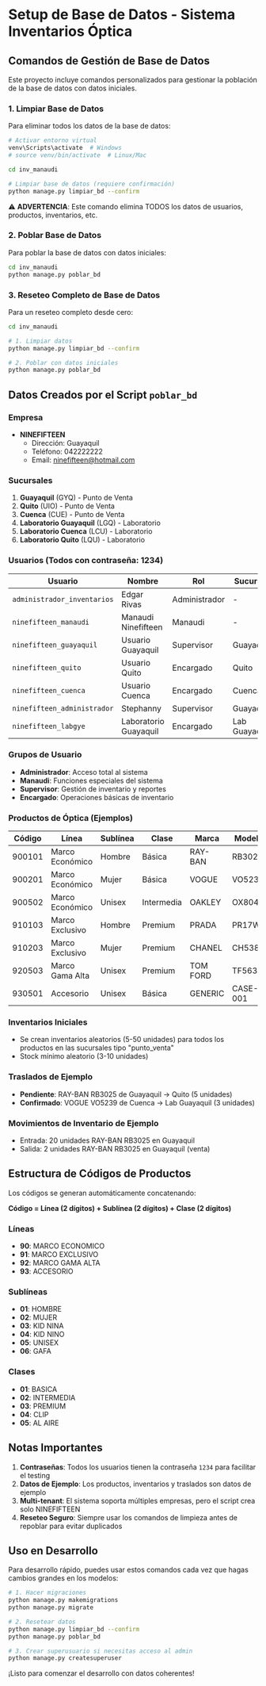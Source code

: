 # Setup de Base de Datos - Sistema Inventarios Óptica

## Comandos de Gestión de Base de Datos

Este proyecto incluye comandos personalizados para gestionar la población de la base de datos con datos iniciales.

### 1. Limpiar Base de Datos

Para eliminar todos los datos de la base de datos:

```bash
# Activar entorno virtual
venv\Scripts\activate  # Windows
# source venv/bin/activate  # Linux/Mac

cd inv_manaudi

# Limpiar base de datos (requiere confirmación)
python manage.py limpiar_bd --confirm
```

⚠️ **ADVERTENCIA**: Este comando elimina TODOS los datos de usuarios, productos, inventarios, etc.

### 2. Poblar Base de Datos

Para poblar la base de datos con datos iniciales:

```bash
cd inv_manaudi
python manage.py poblar_bd
```

### 3. Reseteo Completo de Base de Datos

Para un reseteo completo desde cero:

```bash
cd inv_manaudi

# 1. Limpiar datos
python manage.py limpiar_bd --confirm

# 2. Poblar con datos iniciales
python manage.py poblar_bd
```

## Datos Creados por el Script `poblar_bd`

### Empresa
- **NINEFIFTEEN**
  - Dirección: Guayaquil
  - Teléfono: 042222222
  - Email: ninefifteen@hotmail.com

### Sucursales
1. **Guayaquil** (GYQ) - Punto de Venta
2. **Quito** (UIO) - Punto de Venta  
3. **Cuenca** (CUE) - Punto de Venta
4. **Laboratorio Guayaquil** (LGQ) - Laboratorio
5. **Laboratorio Cuenca** (LCU) - Laboratorio
6. **Laboratorio Quito** (LQU) - Laboratorio

### Usuarios (Todos con contraseña: **1234**)

| Usuario | Nombre | Rol | Sucursal |
|---------|---------|-----|----------|
| `administrador_inventarios` | Edgar Rivas | Administrador | - |
| `ninefifteen_manaudi` | Manaudi Ninefifteen | Manaudi | - |
| `ninefifteen_guayaquil` | Usuario Guayaquil | Supervisor | Guayaquil |
| `ninefifteen_quito` | Usuario Quito | Encargado | Quito |
| `ninefifteen_cuenca` | Usuario Cuenca | Encargado | Cuenca |
| `ninefifteen_administrador` | Stephanny | Supervisor | Guayaquil |
| `ninefifteen_labgye` | Laboratorio Guayaquil | Encargado | Lab Guayaquil |

### Grupos de Usuario
- **Administrador**: Acceso total al sistema
- **Manaudi**: Funciones especiales del sistema
- **Supervisor**: Gestión de inventario y reportes
- **Encargado**: Operaciones básicas de inventario

### Productos de Óptica (Ejemplos)

| Código | Línea | Sublínea | Clase | Marca | Modelo | Precio |
|--------|--------|----------|-------|--------|---------|---------|
| 900101 | Marco Económico | Hombre | Básica | RAY-BAN | RB3025 | $89.99 |
| 900201 | Marco Económico | Mujer | Básica | VOGUE | VO5239 | $75.50 |
| 900502 | Marco Económico | Unisex | Intermedia | OAKLEY | OX8046 | $120.00 |
| 910103 | Marco Exclusivo | Hombre | Premium | PRADA | PR17WS | $350.00 |
| 910203 | Marco Exclusivo | Mujer | Premium | CHANEL | CH5380 | $450.00 |
| 920503 | Marco Gama Alta | Unisex | Premium | TOM FORD | TF5634 | $580.00 |
| 930501 | Accesorio | Unisex | Básica | GENERIC | CASE-001 | $10.00 |

### Inventarios Iniciales
- Se crean inventarios aleatorios (5-50 unidades) para todos los productos en las sucursales tipo "punto_venta"
- Stock mínimo aleatorio (3-10 unidades)

### Traslados de Ejemplo
- **Pendiente**: RAY-BAN RB3025 de Guayaquil → Quito (5 unidades)
- **Confirmado**: VOGUE VO5239 de Cuenca → Lab Guayaquil (3 unidades)

### Movimientos de Inventario de Ejemplo
- Entrada: 20 unidades RAY-BAN RB3025 en Guayaquil
- Salida: 2 unidades RAY-BAN RB3025 en Guayaquil (venta)

## Estructura de Códigos de Productos

Los códigos se generan automáticamente concatenando:

**Código = Línea (2 dígitos) + Sublínea (2 dígitos) + Clase (2 dígitos)**

### Líneas
- **90**: MARCO ECONOMICO
- **91**: MARCO EXCLUSIVO
- **92**: MARCO GAMA ALTA
- **93**: ACCESORIO

### Sublíneas
- **01**: HOMBRE
- **02**: MUJER
- **03**: KID NINA
- **04**: KID NINO
- **05**: UNISEX
- **06**: GAFA

### Clases
- **01**: BASICA
- **02**: INTERMEDIA
- **03**: PREMIUM
- **04**: CLIP
- **05**: AL AIRE

## Notas Importantes

1. **Contraseñas**: Todos los usuarios tienen la contraseña `1234` para facilitar el testing
2. **Datos de Ejemplo**: Los productos, inventarios y traslados son datos de ejemplo
3. **Multi-tenant**: El sistema soporta múltiples empresas, pero el script crea solo NINEFIFTEEN
4. **Reseteo Seguro**: Siempre usar los comandos de limpieza antes de repoblar para evitar duplicados

## Uso en Desarrollo

Para desarrollo rápido, puedes usar estos comandos cada vez que hagas cambios grandes en los modelos:

```bash
# 1. Hacer migraciones
python manage.py makemigrations
python manage.py migrate

# 2. Resetear datos
python manage.py limpiar_bd --confirm
python manage.py poblar_bd

# 3. Crear superusuario si necesitas acceso al admin
python manage.py createsuperuser
```

¡Listo para comenzar el desarrollo con datos coherentes!